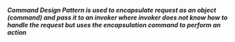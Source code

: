 ***Command Design Pattern is used to encapsulate request as an object (command)
and pass it to an invoker where invoker does not know how to handle the request but uses the encapsulation command to perform an action***
